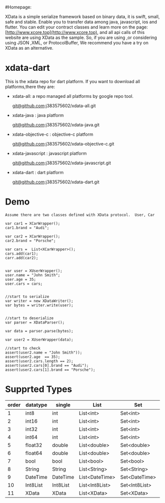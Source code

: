
#Homepage:
 
 XData is a simple serialize framework based on binary data, it is swift, small, safe and stable. Enable you to transfer data among java, javascript, ios and flutter.
 You can edit your contract classes and learn more on the page: [http://www.xcore.top](http://www.xcore.top), and all api calls of this website are using XData as the sample.
 So, if you are using ,or considering using JSON ,XML, or ProtocolBuffer, We recommend you have a try on XData as an alternative.

# xdata-dart
This is the xdata repo for dart platform. If you want to download all platforms,there they are:

-  xdata-all: a repo managed all platforms by google repo tool.

    git@github.com:j383575602/xdata-all.git

-  xdata-java : java platform

    git@github.com:j383575602/xdata-java.git

-  xdata-objective-c : objective-c platform

    git@github.com:j383575602/xdata-objective-c.git

- xdata-javascript : javascript platform

    git@github.com:j383575602/xdata-javascript.git

-  xdata-dart : dart platform

    git@github.com:j383575602/xdata-dart.git


# Demo
    Assume there are two classes defined with XData protocol.  User, Car

    var car1 = XCarWrapper();
    car1.brand = "Audi";

    var car2 = XCarWrapper();
    car2.brand = "Porsche";

    var cars =  List<XCarWrapper>();
    cars.add(car1);
    carr.add(car2);


    var user = XUserWrapper();
    user.name = "John Smith";
    user.age = 35;
    user.cars = cars;


    //start to serialize
    var writer = new XDataWriter();
    var bytes = writer.write(user);


    //start to deserialize
    var parser = XDataParser();

    var data = parser.parse(bytes);

    var user2 = XUserWrapper(data);
    
    //start to check 
    assert(user2.name = "John Smith"));
    assert(user2.age  == 35);
    assert(user2.cars.length == 2);
    assert(user2.cars[0].brand == "Audi");
    assert(user2.cars[1].brand == "Porsche");


# Supprted Types


 |order|datatype |  single |List      | Set   | StringMap|IntMap | LongMap | FloatMap |DoubleMap |
   |-----|-----|---------| ---------|--------|----------|-------|---------|----------|----------|
   |1|int8|int|List\<int>| Set\<int> |Map<String,int>|Map<int,int>| Map<int,int>|Map<double,int>|Map<double,int>|
   |2|int16|int|List\<int>| Set\<int> |Map<String,int>|Map<int,int>| Map<int,int>|Map<double,int>|Map<double,int>|
   |3|int32|int|List\<int>|Set\<int>|Map<String,int>|Map<int,int>| Map<int,int>|Map<double,int>|Map<double,int>|
   |4|int64|int|List\<int>|Set\<int>|Map<String,int>|Map<int,int>| Map<int,int>|Map<double,int>|Map<double,int>|
   |5|float32|double|List\<double>|Set\<double>|Map<String,double>|Map<int,double>| Map<int,double>|Map<double,double>|Map<double,double>|
   |6|float64|double|List\<double>|Set\<double>|Map<String,double>|Map<int,double>| Map<int,double>|Map<double,double>|Map<double,double>|
   |7|bool|bool|List\<bool>|Set\<bool>|Map<String,bool>|Map<int,bool>| Map<int,bool>|Map<double,bool>|Map<double,bool>
   |8|String|String|List\<String>|Set\<String>|Map<String,String>|Map<int,String>| Map<int,String>|Map<double,String>|Map<double,String>|
   |9|DateTime|DateTime|List\<DateTime>|Set\<DateTime>|Map<String,DateTime>|Map<int,DateTime>| Map<int,DateTime>|Map<double,DateTime>|Map<double,DateTime>|
   |10|Int8List|Int8List|List\<Int8List>|Set\<Int8List>|Map<String,Int8List>|Map<int,Int8List>| Map<int,Int8List>|Map<double,Int8List>|Map<double,Int8List>|
   |11|XData|XData|List\<XData>|Set\<XData>|Map<String,XData>|Map<int,XData>| Map<int,XData>|Map<double,XData>|Map<double,XData>|
